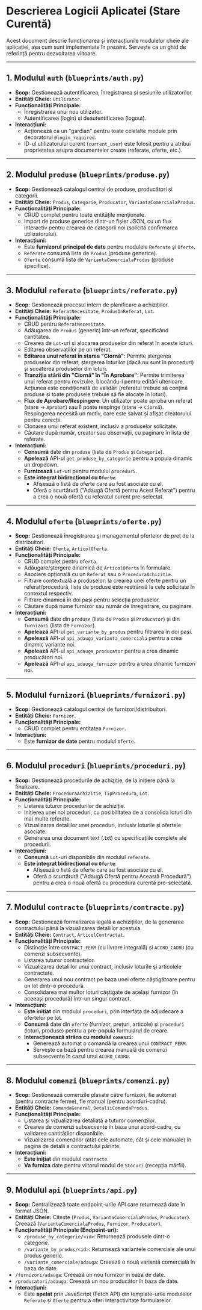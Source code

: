 # Descrierea Logicii Aplicatei (Stare Curentă)

Acest document descrie funcționarea și interacțiunile modulelor cheie ale aplicației, așa cum sunt implementate în prezent. Servește ca un ghid de referință pentru dezvoltarea viitoare.

---

## 1. Modulul `auth` (`blueprints/auth.py`)

- **Scop:** Gestionează autentificarea, înregistrarea și sesiunile utilizatorilor.
- **Entități Cheie:** `Utilizator`.
- **Funcționalități Principale:**
  - Înregistrarea unui nou utilizator.
  - Autentificarea (login) și deautentificarea (logout).
- **Interacțiuni:**
  - Acționează ca un "gardian" pentru toate celelalte module prin decoratorul `@login_required`.
  - ID-ul utilizatorului curent (`current_user`) este folosit pentru a atribui proprietatea asupra documentelor create (referate, oferte, etc.).

---

## 2. Modulul `produse` (`blueprints/produse.py`)

- **Scop:** Gestionează catalogul central de produse, producători și categorii.
- **Entități Cheie:** `Produs`, `Categorie`, `Producator`, `VariantaComercialaProdus`.
- **Funcționalități Principale:**
  - CRUD complet pentru toate entitățile menționate.
  - Import de produse generice dintr-un fișier JSON, cu un flux interactiv pentru crearea de categorii noi (solicită confirmarea utilizatorului).
- **Interacțiuni:**
  - Este **furnizorul principal de date** pentru modulele `Referate` și `Oferte`.
  - `Referate` consumă lista de `Produs` (produse generice).
  - `Oferte` consumă lista de `VariantaComercialaProdus` (produse specifice).

---

## 3. Modulul `referate` (`blueprints/referate.py`)

- **Scop:** Gestionează procesul intern de planificare a achizițiilor.
- **Entități Cheie:** `ReferatNecesitate`, `ProdusInReferat`, `Lot`.
- **Funcționalități Principale:**
  - CRUD pentru `ReferatNecesitate`.
  - Adăugarea de `Produs` (generic) într-un referat, specificând cantitatea.
  - Crearea de `Lot`-uri și alocarea produselor din referat în aceste loturi.
  - Editarea observațiilor pe un referat.
  - **Editarea unui referat în starea "Ciornă"**: Permite ștergerea produselor din referat, ștergerea loturilor (dacă nu sunt în proceduri) și scoaterea produselor din loturi.
  - **Tranziția stării din "Ciornă" în "În Aprobare"**: Permite trimiterea unui referat pentru revizuire, blocându-l pentru editări ulterioare. Acțiunea este condiționată de validări (referatul trebuie să conțină produse și toate produsele trebuie să fie alocate în loturi).
  - **Flux de Aprobare/Respingere**: Un utilizator poate aproba un referat (stare -> `Aprobat`) sau îl poate respinge (stare -> `Ciornă`). Respingerea necesită un motiv, care este salvat și afișat creatorului pentru corecții.
  - Clonarea unui referat existent, inclusiv a produselor solicitate.
  - Căutare după număr, creator sau observații, cu paginare în lista de referate.
- **Interacțiuni:**
  - **Consumă** date din `produse` (lista de `Produs` și `Categorie`).
  - **Apelează** API-ul `get_produse_by_categorie` pentru a popula dinamic un dropdown.
  - **Furnizează** `Lot`-uri pentru modulul `proceduri`.
  - **Este integrat bidirecțional cu `Oferte`**:
    - Afișează o listă de oferte care au fost asociate cu el.
    - Oferă o scurtătură ("Adaugă Ofertă pentru Acest Referat") pentru a crea o nouă ofertă cu referatul curent pre-selectat.

---

## 4. Modulul `oferte` (`blueprints/oferte.py`)

- **Scop:** Gestionează înregistrarea și managementul ofertelor de preț de la distribuitori.
- **Entități Cheie:** `Oferta`, `ArticolOferta`.
- **Funcționalități Principale:**
  - CRUD complet pentru `Oferta`.
  - Adăugare/ștergere dinamică de `ArticolOferta` în formulare.
  - Asociere opțională cu un `Referat` sau o `ProceduraAchizitie`.
  - Filtrare contextuală a produselor: la crearea unei oferte pentru un referat/procedură, lista de produse este restrânsă la cele solicitate în contextul respectiv.
  - Filtrare dinamică în doi pași pentru selecția produselor.
  - Căutare după nume furnizor sau număr de înregistrare, cu paginare.
- **Interacțiuni:**
  - **Consumă** date din `produse` (lista de `Produs` și `Producator`) și din `furnizori` (lista de `Furnizor`).
  - **Apelează** API-ul `get_variante_by_produs` pentru filtrarea în doi pași.
  - **Apelează** API-ul `api_adauga_varianta_comerciala` pentru a crea dinamic variante noi.
  - **Apelează** API-ul `api_adauga_producator` pentru a crea dinamic producători noi.
  - **Apelează** API-ul `api_adauga_furnizor` pentru a crea dinamic furnizori noi.

---

## 5. Modulul `furnizori` (`blueprints/furnizori.py`)

- **Scop:** Gestionează catalogul central de furnizori/distribuitori.
- **Entități Cheie:** `Furnizor`.
- **Funcționalități Principale:**
  - CRUD complet pentru entitatea `Furnizor`.
- **Interacțiuni:**
  - Este **furnizor de date** pentru modulul `Oferte`.

---

## 6. Modulul `proceduri` (`blueprints/proceduri.py`)

- **Scop:** Gestionează procedurile de achiziție, de la inițiere până la finalizare.
- **Entități Cheie:** `ProceduraAchizitie`, `TipProcedura`, `Lot`.
- **Funcționalități Principale:**
  - Listarea tuturor procedurilor de achiziție.
  - Inițierea unei noi proceduri, cu posibilitatea de a consolida loturi din mai multe referate.
  - Vizualizarea detaliilor unei proceduri, inclusiv loturile și ofertele asociate.
  - Generarea unui document text (.txt) cu specificațiile complete ale procedurii.
- **Interacțiuni:**
  - **Consumă** `Lot`-uri disponibile din modulul `referate`.
  - **Este integrat bidirecțional cu `Oferte`**:
    - Afișează o listă de oferte care au fost asociate cu el.
    - Oferă o scurtătură ("Adaugă Ofertă pentru Această Procedură") pentru a crea o nouă ofertă cu procedura curentă pre-selectată.

---

## 7. Modulul `contracte` (`blueprints/contracte.py`)

- **Scop:** Gestionează formalizarea legală a achizițiilor, de la generarea contractului până la vizualizarea detaliilor acestuia.
- **Entități Cheie:** `Contract`, `ArticolContractat`.
- **Funcționalități Principale:**
  - Distincție între `CONTRACT_FERM` (cu livrare integrală) și `ACORD_CADRU` (cu comenzi subsecvente).
  - Listarea tuturor contractelor.
  - Vizualizarea detaliilor unui contract, inclusiv loturile și articolele contractate.
  - Generarea unui nou contract pe baza unei oferte câștigătoare pentru un lot dintr-o procedură.
  - Consolidarea mai multor loturi câștigate de același furnizor (în aceeași procedură) într-un singur contract.
- **Interacțiuni:**
  - **Este inițiat** din modulul `proceduri`, prin interfața de adjudecare a ofertelor pe lot.
  - **Consumă** date din `oferte` (furnizor, prețuri, articole) și `proceduri` (loturi, produse) pentru a pre-popula formularul de creare.
  - **Interacționează strâns cu modulul `comenzi`**:
    - Generează automat o comandă la crearea unui `CONTRACT_FERM`.
    - Servește ca bază pentru crearea manuală de comenzi subsecvente în cazul unui `ACORD_CADRU`.

---

## 8. Modulul `comenzi` (`blueprints/comenzi.py`)

- **Scop:** Gestionează comenzile plasate către furnizori, fie automat (pentru contracte ferme), fie manual (pentru acorduri-cadru).
- **Entități Cheie:** `ComandaGeneral`, `DetaliiComandaProdus`.
- **Funcționalități Principale:**
  - Listarea și vizualizarea detaliată a tuturor comenzilor.
  - Crearea de comenzi subsecvente în baza unui acord-cadru, cu validarea cantităților disponibile.
  - Vizualizarea comenzilor (atât cele automate, cât și cele manuale) în pagina de detalii a contractului părinte.
- **Interacțiuni:**
  - **Este inițiat** din modulul `contracte`.
  - **Va furniza** date pentru viitorul modul de `Stocuri` (recepția mărfii).

---

## 9. Modulul `api` (`blueprints/api.py`)

- **Scop:** Centralizează toate endpoint-urile API care returnează date în format JSON.
- **Entități Cheie:** Citește (`Produs`, `VariantaComercialaProdus`, `Producator`). Creează (`VariantaComercialaProdus`, `Furnizor`, `Producator`).
- **Funcționalități Principale (Endpoint-uri):**
  - `/produse_by_categorie/<id>`: Returnează produsele dintr-o categorie.
  - `/variante_by_produs/<id>`: Returnează variantele comerciale ale unui produs generic.
  - `/variante_comerciale/adauga`: Creează o nouă variantă comercială în baza de date.
- `/furnizori/adauga`: Creează un nou furnizor în baza de date.
- `/producatori/adauga`: Creează un nou producător în baza de date.
- **Interacțiuni:**
  - Este **apelat** prin JavaScript (Fetch API) din template-urile modulelor `Referate` și `Oferte` pentru a oferi interactivitate formularelor.
